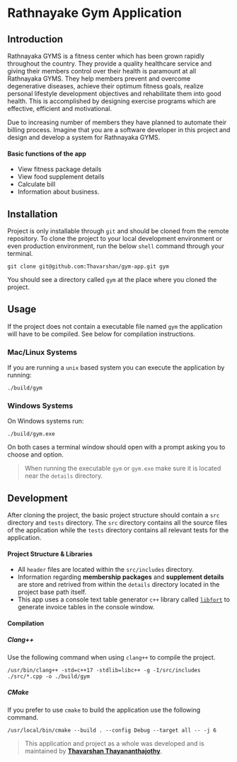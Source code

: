 # Rathnayake Gym Application

## Introduction

Rathnayaka GYMS is a fitness center which has been grown rapidly throughout the country. They provide a quality healthcare service and giving their members control over their health is paramount at all Rathnayaka GYMS. They help members prevent and overcome degenerative diseases, achieve their optimum fitness goals, realize personal lifestyle development objectives and rehabilitate them into good health. This is accomplished by designing exercise programs which are effective, efficient and motivational.

Due to increasing number of members they have planned to automate their billing process. Imagine that you are a software developer in this project and design and develop a system for Rathnayaka GYMS.

#### Basic functions of the app
- View fitness package details
- View food supplement details
- Calculate bill
- Information about business.

## Installation

Project is only installable through `git` and should be cloned from the remote repository. To clone the project to your local development environment or even production environment, run the below `shell` command through your terminal.

```shell
git clone git@github.com:Thavarshan/gym-app.git gym
```

You should see a directory called `gym` at the place where you cloned the project.

## Usage

If the project does not contain a executable file named `gym` the application will have to be compiled. See below for compilation instructions.

### Mac/Linux Systems

If you are running a `unix` based system you can execute the application by running:

```shell
./build/gym
```

### Windows Systems

On Windows systems run:

```shell
./build/gym.exe
```

On both cases a terminal window should open with a prompt asking you to choose and option.

> When running the executable `gym` or `gym.exe` make sure it is located near the `details` directory.

## Development

After cloning the project, the basic project structure should contain a `src` directory and `tests` directory. The `src` directory contains all the source files of the application while the `tests` directory contains all relevant tests for the application.

#### Project Structure & Libraries

- All `header` files are located within the `src/includes` directory.
- Information regarding **membership packages** and **supplement details** are store and retrived from within the `details` directory located in the project base path itself.
- This app uses a console text table generator `c++` library called [`libfort`](https://github.com/seleznevae/libfort) to generate invoice tables in the console window.

#### Compilation

##### Clang++

Use the following command when using `clang++` to compile the project.

```shell
/usr/bin/clang++ -std=c++17 -stdlib=libc++ -g -I/src/includes ./src/*.cpp -o ./build/gym
```

##### CMake

If you prefer to use `cmake` to build the application use the following command.

```shell
/usr/local/bin/cmake --build . --config Debug --target all -- -j 6
```

> This application and project as a whole was developed and is maintained by [**Thavarshan Thayananthajothy**](mailto:tjthavarshan@gmail.com).
